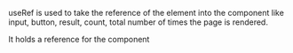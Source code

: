 useRef is used to take the reference of the element into the component like input, button, result, count, total number of times the page is rendered.

It holds a reference for the component